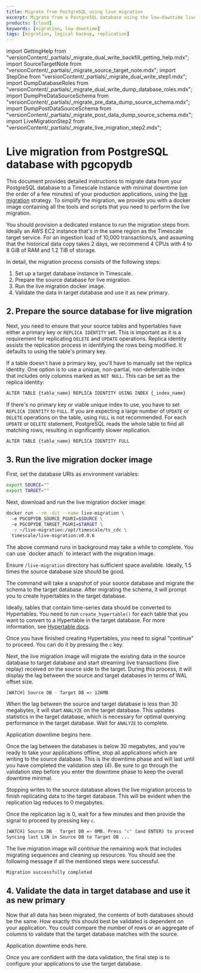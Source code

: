 ```yaml
---
title: Migrate from PostgreSQL using live migration
excerpt: Migrate from a PostgreSQL database using the low-downtime live migration method
products: [cloud]
keywords: [migration, low-downtime]
tags: [migration, logical backup, replication]
---
```


import GettingHelp from "versionContent/_partials/_migrate_dual_write_backfill_getting_help.mdx";
import SourceTargetNote from "versionContent/_partials/_migrate_source_target_note.mdx";
import StepOne from "versionContent/_partials/_migrate_dual_write_step1.mdx";
import DumpDatabaseRoles from "versionContent/_partials/_migrate_dual_write_dump_database_roles.mdx";
import DumpPreDataSourceSchema from "versionContent/_partials/_migrate_pre_data_dump_source_schema.mdx";
import DumpPostDataSourceSchema from "versionContent/_partials/_migrate_post_data_dump_source_schema.mdx";
import LiveMigrationStep2 from "versionContent/_partials/_migrate_live_migration_step2.mdx";

# Live migration from PostgreSQL database with pgcopydb

This document provides detailed instructions to migrate data from your
PostgreSQL database to a Timescale instance with minimal downtime (on the order
of a few minutes) of your production applications, using the [live migration]
strategy. To simplify the migration, we provide you with a docker image
containing all the tools and scripts that you need to perform the live
migration.

You should provision a dedicated instance to run the migration steps from.
Ideally an AWS EC2 instance that's in the same region as the Timescale target
service. For an ingestion load of 10,000 transactions/s, and assuming that the
historical data copy takes 2 days, we recommend 4 CPUs with 4 to 8 GiB of RAM
and 1.2 TiB of storage.

<SourceTargetNote />

In detail, the migration process consists of the following steps:

1. Set up a target database instance in Timescale.
1. Prepare the source database for live migration.
1. Run the live migration docker image.
1. Validate the data in target database and use it as new primary.

<GettingHelp />

<StepOne />

## 2. Prepare the source database for live migration

<LiveMigrationStep2 />

Next, you need to ensure that your source tables and hypertables have either a primary key
or `REPLICA IDENTITY` set. This is important as it is a requirement for replicating `DELETE` and
`UPDATE` operations. Replica identity assists the replication process in identifying the rows
being modified. It defaults to using the table's primary key.

If a table doesn't have a primary key, you'll have to manually set the replica identity.
One option is to use a unique, non-partial, non-deferrable index that includes only columns
marked as `NOT NULL`. This can be set as the replica identity:

```sh
ALTER TABLE {table_name} REPLICA IDENTITY USING INDEX {_index_name}
```

If there's no primary key or viable unique index to use, you have to set `REPLICA IDENTITY`
to `FULL`. If you are expecting a large number of `UPDATE` or `DELETE` operations on the table,
using `FULL` is not recommended. For each `UPDATE` or `DELETE` statement, PostgreSQL reads the
whole table to find all matching rows, resulting in significantly slower replication.

```sh
ALTER TABLE {table_name} REPLICA IDENTITY FULL
```

## 3. Run the live migration docker image

First, set the database URIs as environment variables:

```sh
export SOURCE=""
export TARGET=""
```

Next, download and run the live migration docker image:

```sh
docker run --rm -dit --name live-migration \
  -e PGCOPYDB_SOURCE_PGURI=$SOURCE \
  -e PGCOPYDB_TARGET_PGURI=$TARGET \
  -v ~/live-migration:/opt/timescale/ts_cdc \
  timescale/live-migration:v0.0.6
```

<Highlight type="note">
The above command runs in background may take a while to complete.
You can use `docker attach` to interact with the migration image.

Ensure `/live-migration` directory has sufficient space available.
Ideally, 1.5 times the source database size should be good.
</Highlight>

The command will take a snapshot of your source database and migrate the schema
to the target database. After migrating the schema, it will prompt you to create
hypertables in the target database.

Ideally, tables that contain time-series data should be converted to Hypertables.
You need to run `create_hypertable()` for each table that you want to convert to
a Hypertable in the target database. For more information, see [Hypertable docs].

Once you have finished creating Hypertables, you need to signal "continue" to proceed.
You can do it by pressing the `c` key.

Next, the live migration image will migrate the existing data in the source database
to target database and start streaming live transactions (live replay) received on
the source side to the target. During this process, it will display the lag between
the source and target databases in terms of WAL offset size.

```sh
[WATCH] Source DB - Target DB => 126MB
```

When the lag between the source and target database is less than 30 megabytes,
it will start `ANALYZE` on the target database. This updates statistics in the
target database, which is necessary for optimal querying performance in the
target database. Wait for `ANALYZE` to complete.

<Highlight type="important">
Application downtime begins here.
</Highlight>

Once the lag between the databases is below 30 megabytes, and you're ready to
take your applications offline, stop all applications which are writing to the
source database. This is the downtime phase and will last until you have
completed the validation step (4). Be sure to go through the validation step
before you enter the downtime phase to keep the overall downtime minimal.

Stopping writes to the source database allows the live migration process to
finish replicating data to the target database. This will be evident when the
replication lag reduces to 0 megabytes.

Once the replication lag is 0, wait for a few minutes and then provide the
signal to proceed by pressing key `c`.

```sh
[WATCH] Source DB - Target DB => 0MB. Press "c" (and ENTER) to proceed
Syncing last LSN in Source DB to Target DB ...
```

The live migration image will continue the remaining work that includes
migrating sequences and cleaning up resources. You should see the following
message if all the mentioned steps were successful.

```sh
Migration successfully completed
```

## 4. Validate the data in target database and use it as new primary

Now that all data has been migrated, the contents of both databases should
be the same. How exactly this should best be validated is dependent on
your application. You could compare the number of rows or an aggregate of
columns to validate that the target database matches with the source.

<Highlight type="important">
Application downtime ends here.
</Highlight>

Once you are confident with the data validation, the final step is to configure
your applications to use the target database.

[Hypertable docs]: /use-timescale/:currentVersion:/hypertables/
[live migration]: https://docs.timescale.com/migrate/latest/live-migration/